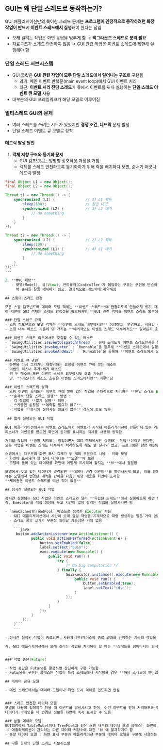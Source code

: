 ## GUI는 왜 단일 스레드로 동작하는가?

GUI 애플리케이션만의 특이한 스레드 문제는 **프로그램이 안정적으로 동작하려면 특정 작업이 반드시 이벤트 스레드에서 실행**돼야 한다는 점임
- 오래 걸리는 작업은 화면 응답을 멈추게 함 → **백그라운드 스레드로 분리 필요**  
- 자료구조가 스레드 안전하지 않음 → GUI 관련 작업은 이벤트 스레드에 제한해 실행해야 함  

### 단일 스레드 서브시스템
- GUI 툴킷은 **GUI 관련 작업이 모두 단일 스레드에서 일어나는 구조**로 구현됨
  - 과거: 메인 이벤트 반복문(main event loop)에서 GUI 이벤트 처리  
  - 최근: **이벤트 처리 전담 스레드**가 큐에서 이벤트를 꺼내 실행하는 **단일 스레드 이벤트 큐 모델** 사용
- 대부분의 GUI 프레임워크가 해당 모델로 이루어짐

### 멀티스레드 GUI의 문제
- 여러 스레드를 쓰려는 시도가 있었지만 **경쟁 조건, 데드락** 문제 발생
- 단일 스레드 이벤트 큐 모델로 정착

#### 데드락 발생 원인
1. **객체 지향 구조와 동기화 문제**
   - GUI 컴포넌트는 양방향 상호작용 과정을 거침
   - 객체를 스레드 안전하도록 동기화하기 위해 락을 배치하다 보면, 순서가 어긋나 데드락 발생

```java  
final Object L1 = new Object();
final Object L2 = new Object();

Thread t1 = new Thread(() -> {
    synchronized (L1) {              // 1) L1 획득
        sleep(100);                  // 잠깐 대기
        synchronized (L2) {          // 3) L2 대기
            // do something
        }
    }
});

Thread t2 = new Thread(() -> {
    synchronized (L2) {              // 2) L2 획득
        sleep(100);
        synchronized (L1) {          // 4) L1 대기
            // do something
        }
    }
});```
---

2. **MVC 패턴**
   - 모델(Model), 뷰(View), 컨트롤러(Controller)가 협업하는 구조는 구현을 단순하게 하지만  
     락 순서를 잘못 배치하기 쉽고, 결과적으로 데드락에 취약해짐

## 스윙의 스레드 한정

모든 스윙 컴포넌트와 데이터 모델 객체는 **이벤트 스레드**에 한정되도록 만들어져 있기 때문에 **항상 이벤트 스레드 내부에서만 사용**해야 함
이 덕분에 GUI 객체는 스레드 안정성을 확보하지만 **GUI 관련 객체를 이벤트 스레드 외부에서는 절대 건드려서는 안 됨**

### 단일 스레드 규칙
- 스윙 컴포넌트와 모델 객체는 **이벤트 스레드 내부에서만** 생성하고, 변경하고, 사용할 수 있음
- 스윙 내부 메소드 가운데 몇 가지는 **예외적으로 이벤트 스레드 외부에서도** 얼마든지 호출할 수 있으며, 이런 메소드는 **항상 스레드 안전**하게 외부에서 호출할 수 있음

### 이벤트 스레드 외부에서도 호출할 수 있는 메소드
- `SwingUtilities.isEventDispatchThread` : 현재 스레드가 이벤트 스레드인지를 알려주는 메소드
- `SwingUtilities.invokeLater` : `Runnable`을 등록해 **이벤트 스레드에서 실행**되도록 해줌
- `SwingUtilities.invokeAndWait` : `Runnable`을 등록해 **이벤트 스레드에서 실행**되도록 하며, **해당 작업이 끝날 때까지 대기함**

### 이벤트 큐 관련
- 화면을 다시 그리거나 재정비하는 요청을 이벤트 큐에 쌓는 메소드
- 이벤트 리스너 추가/제거 메소드
  위 두 메소드 또한 이벤트 스레드 외부에서도 호출 가능함
  단, **리스너의 메소드 호출은 이벤트 스레드에서만** 이루어짐

### 이벤트 스레드의 성격
- 스윙 이벤트 스레드는 이벤트 큐에 쌓여 있는 작업을 순차적으로 처리하는 **단일 스레드 Executor**
- **순차적 단일 스레드 실행** 방법 :
  - 각 작업이 **짧게 실행** 되며,
  - 스케줄된 상황을 **예측할 필요가 없고**,
  - 작업을 **동시에 실행시킬 필요가 없는** 경우에 쓸모 있음
 
 ## 짧게 실행되는 GUI 작업

GUI 애플리케이션에서는 이벤트 스레드에서 이벤트가 시작돼 애플리케이션에 만들어져 있는 리스너에게 전파됨  
리스너가 이벤트를 받으면 화면에 뭔가를 표시하는 객체를 사용해 동작함

처리할 작업이 **금방 처리되는 작업이면서 GUI 객체에서만 실행하는 작업**이라고 한다면,  
모든 작업을 이벤트 스레드 내부에서 처리하도록 해도 별 문제가 없고, 프로그램은 항상 예상했던 대로 동작함

스윙에서는 대부분의 화면 표시 객체가 두 개의 부분으로 나뉨 - 뷰와 모델
- 화면에 표시돼야 할 실제 데이터는 **모델**에 보관
- 모델에 들어 있는 데이터를 화면에 어떻게 표시해야 할지는 **뷰**에서 결정함 

모델에서 갖고 있는 데이터가 변경되면 **데이터 변경 이벤트**를 발생시키게 되고, 이를 뷰의 리스너가 받음.  
뷰는 모델에서 변경된 내역을 받아온 다음, 해당 내용을 화면에 표시함
**제어권은 이벤트 스레드를 떠난 적이 없음**

## 장시간 실행되는 GUI 작업

장시간 실행되는 GUI 작업은 이벤트 스레드와 달리 **독립된 스레드**에서 실행하도록 하면 됨
즉, Executor를 직접 생성해 두고 시간이 많이 걸리는 작업을 실행시키면 됨

- `newCachedThreadPool` 메소드로 생성한 Executor 사용
  - GUI 애플리케이션에서 시간이 오래 걸릴 작업을 기계적으로 대량 생성하는 일은 거의 없음
  - 스레드 풀의 크기가 무한정 늘어날 가능성은 거의 없음

    ```java
     button.addActionListener(new ActionListener() {
            public void actionPerformed(ActionEvent e) {
                button.setEnabled(false);
                label.setText("busy");
                exec.execute(new Runnable() {
                    public void run() {
                        try {
                            /* Do big computation */
                        } finally {
                            GuiExecutor.instance().execute(new Runnable() {
                                public void run() {
                                    button.setEnabled(true);
                                    label.setText("idle");
                                }
                            });
                        }
                    }
                });
            }
        });
    }```
    ---
    
- 장시간 실행된 작업이 종료되면, 사용자 인터페이스에 종료 결과를 반영하는 기능의 작업을 생성해 **이벤트 스레드에서 실행되도록** 해야 함

즉, GUI 애플리케이션에서 오래 걸리는 작업을 처리해야 할 때는 **스레드를 넘어다니는 방식** 을 자주 사용함


### 작업 중단(Future)

- 작업 중단은 Future를 활용하면 간단하게 구현 가능함
- Future를 구현한 클래스는 작업이 특정 스레드에서 시작됐을 경우 **해당 스레드에 인터럽트**를 걸게 돼 있음

## 데이터 공유 모델

- 메인 스레드에서는 데이터 모델이나 화면 표시 객체를 건드리면 안됨


### 스레드 안전한 데이터 모델
모델의 내용이 업데이트 됐을 때 이벤트를 발생시키고 하며, 이런 이벤트를 받아 처리하도록 하면
데이터가 바뀌었을 때 변경된 정보를 화면에 즉시 표시할 수 있음

### 분할 데이터 모델
GUI입장에서 TableModel이나 TreeMoel과 같은 스윙 내부의 데이터 모델 클래스는 화면에 표시할 데이터를 저장하는 공식 저장소와 같음
-> 애플리케이션이 관리하는 다른 데이터 저장소에 대한 '뷰'에 불과하기도 함
- 분할 데이터 모델 : 화면 표시 부분과 애플리케이션 부분의 데이터 모델을 구분해 사용하는 모양

## 다른 형태의 단일 스레드 서브시스템



    


     
